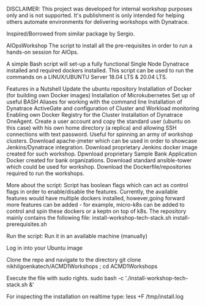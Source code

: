 DISCLAIMER: This project was developed for internal workshop purposes only and is not supported. It's publishment is only intended for helping others automate environments for delivering workshops with Dynatrace.

Inspired/Borrowed from similar package by Sergio.

AIOpsWorkshop
The script to install all the pre-requisites in order to run a hands-on session for AIOps.

A simple Bash script will set-up a fully functional Single Node Dynatrace installed and required dockers installed. This script can be used to run the commands on a LINUX/UBUNTU Server 18.04 LTS & 20.04 LTS.

Features in a Nutshell
Update the ubuntu repository Installation of Docker (for building own Docker images) Installation of Microkubernetes Set up of useful BASH Aliases for working with the command line Installation of Dynatrace ActiveGate and configuration of Cluster and Workload monitoring Enabling own Docker Registry for the Cluster Installation of Dynatrace OneAgent. Create a user account and copy the standard user (ubuntu on this case) with his own home directory (a replica) and allowing SSH connections with text password. Useful for spinning an army of workshop clusters. Download apache-jmeter which can be used in order to showcase Jenkins/Dynatrace integration. Download proprietary Jenkins docker image created for such workshop. Dpwnload proprietary Sample Bank Application Docker created for bank organizations. Download standard ansible-tower which could be used for workshop. Download the Dockerfile/repositories required to run the workshops.

More about the script: Script has boolean flags which can act as control flags in order to enable/disable the features. Currently, the available features would have multiple dockers installed, however,going forward more features can be added - for example, micro-k8s can be added to control and spin these dockers or a keptn on top of k8s. The repository mainly contains the following file: install-workshop-tech-stack.sh install-prerequisites.sh

Run the script: Run it in an available machine (manually)

Log in into your Ubuntu image

Clone the repo and navigate to the directory git clone nikhilgoenkatech/ACMD1Workshops ; cd ACMD1Workshops

Execute the file with sudo rights. sudo bash -c './install-workshop-tech-stack.sh &'

For inspecting the installation on realtime type: less +F /tmp/install.log

